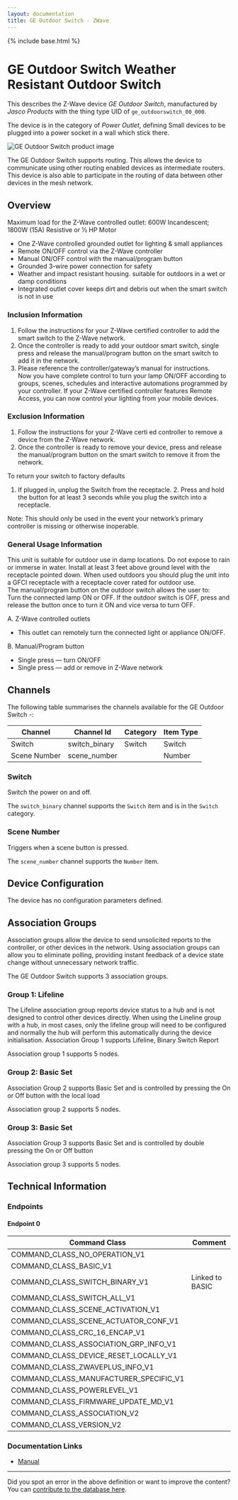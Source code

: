 ```yaml
---
layout: documentation
title: GE Outdoor Switch - ZWave
---
```


{% include base.html %}

# GE Outdoor Switch Weather Resistant Outdoor Switch
This describes the Z-Wave device *GE Outdoor Switch*, manufactured by *Jasco Products* with the thing type UID of ```ge_outdoorswitch_00_000```.

The device is in the category of *Power Outlet*, defining Small devices to be plugged into a power socket in a wall which stick there.

![GE Outdoor Switch product image](https://www.cd-jackson.com/zwave_device_uploads/643/643_default.png)


The GE Outdoor Switch supports routing. This allows the device to communicate using other routing enabled devices as intermediate routers.  This device is also able to participate in the routing of data between other devices in the mesh network.

## Overview

Maximum load for the Z-Wave controlled outlet: 600W Incandescent; 1800W (15A) Resistive or 1⁄2 HP Motor

  * One Z-Wave controlled grounded outlet for lighting & small appliances
  * Remote ON/OFF control via the Z-Wave controller
  * Manual ON/OFF control with the manual/program button
  * Grounded 3-wire power connection for safety
  * Weather and impact resistant housing. suitable for outdoors in a wet or damp conditions
  * Integrated outlet cover keeps dirt and debris out when the smart switch is not in use

### Inclusion Information

  1. Follow the instructions for your Z-Wave certified controller to add the smart switch to the Z-Wave network.
  2. Once the controller is ready to add your outdoor smart switch, single press and release the manual/program button on the smart switch to add it in the network.
  3. Please reference the controller/gateway’s manual for instructions.  
    Now you have complete control to turn your lamp ON/OFF according to groups, scenes, schedules and interactive automations programmed by your controller. If your Z-Wave certified controller features Remote Access, you can now control your lighting from your mobile devices.

### Exclusion Information

  1. Follow the instructions for your Z-Wave certi ed controller to remove a device from the Z-Wave network.
  2. Once the controller is ready to remove your device, press and release the manual/program button on the smart switch to remove it from the network.

To return your switch to factory defaults

  1. If plugged in, unplug the Switch from the receptacle. 2. Press and hold the button for at least 3 seconds while you plug the switch into a receptacle.

Note: This should only be used in the event your network’s primary controller is missing or otherwise inoperable.

### General Usage Information

This unit is suitable for outdoor use in damp locations. Do not expose to rain or immerse in water. Install at least 3 feet above ground level with the receptacle pointed down. When used outdoors you should plug the unit into a GFCI receptacle with a receptacle cover rated for outdoor use.  
The manual/program button on the outdoor switch allows the user to:  
Turn the connected lamp ON or OFF. If the outdoor switch is OFF, press and release the button once to turn it ON and vice versa to turn OFF.

A. Z-Wave controlled outlets

  * This outlet can remotely turn the connected light or appliance ON/OFF.

B. Manual/Program button

  * Single press — turn ON/OFF
  * Single press — add or remove in Z-Wave network

## Channels

The following table summarises the channels available for the GE Outdoor Switch -:

| Channel | Channel Id | Category | Item Type |
|---------|------------|----------|-----------|
| Switch | switch_binary | Switch | Switch | 
| Scene Number | scene_number |  | Number | 

### Switch
Switch the power on and off.

The ```switch_binary``` channel supports the ```Switch``` item and is in the ```Switch``` category.

### Scene Number
Triggers when a scene button is pressed.

The ```scene_number``` channel supports the ```Number``` item.



## Device Configuration

The device has no configuration parameters defined.

## Association Groups

Association groups allow the device to send unsolicited reports to the controller, or other devices in the network. Using association groups can allow you to eliminate polling, providing instant feedback of a device state change without unnecessary network traffic.

The GE Outdoor Switch supports 3 association groups.

### Group 1: Lifeline

The Lifeline association group reports device status to a hub and is not designed to control other devices directly. When using the Lineline group with a hub, in most cases, only the lifeline group will need to be configured and normally the hub will perform this automatically during the device initialisation.
Association Group 1 supports Lifeline, Binary Switch Report

Association group 1 supports 5 nodes.

### Group 2: Basic Set

Association Group 2 supports Basic Set and is controlled by pressing the On or Off button with the local load

Association group 2 supports 5 nodes.

### Group 3: Basic Set

Association Group 3 supports Basic Set and is controlled by double pressing the On or Off button

Association group 3 supports 5 nodes.

## Technical Information

### Endpoints

#### Endpoint 0

| Command Class | Comment |
|---------------|---------|
| COMMAND_CLASS_NO_OPERATION_V1| |
| COMMAND_CLASS_BASIC_V1| |
| COMMAND_CLASS_SWITCH_BINARY_V1| Linked to BASIC|
| COMMAND_CLASS_SWITCH_ALL_V1| |
| COMMAND_CLASS_SCENE_ACTIVATION_V1| |
| COMMAND_CLASS_SCENE_ACTUATOR_CONF_V1| |
| COMMAND_CLASS_CRC_16_ENCAP_V1| |
| COMMAND_CLASS_ASSOCIATION_GRP_INFO_V1| |
| COMMAND_CLASS_DEVICE_RESET_LOCALLY_V1| |
| COMMAND_CLASS_ZWAVEPLUS_INFO_V1| |
| COMMAND_CLASS_MANUFACTURER_SPECIFIC_V1| |
| COMMAND_CLASS_POWERLEVEL_V1| |
| COMMAND_CLASS_FIRMWARE_UPDATE_MD_V1| |
| COMMAND_CLASS_ASSOCIATION_V2| |
| COMMAND_CLASS_VERSION_V2| |

### Documentation Links

* [Manual](https://www.cd-jackson.com/zwave_device_uploads/643/14284-EnFrSp-QSG-v1.pdf)

---

Did you spot an error in the above definition or want to improve the content?
You can [contribute to the database here](http://www.cd-jackson.com/index.php/zwave/zwave-device-database/zwave-device-list/devicesummary/643).
